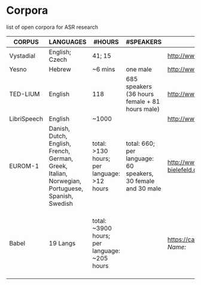 # Corpora
list of open corpora for ASR research

| CORPUS  	| LANGUAGES | #HOURS  | #SPEAKERS |   URL	| Licensing |
|---	|---	|---  |---	|---	| --- |
|Vystadial	| English; Czech |  41; 15  |       | <http://www.openslr.org/6/> | |
| Yesno     |Hebrew          | ~6 mins  | one male    | <http://www.openslr.org/1/> | |
|TED-LIUM   |English         | 118      | 685 speakers (36 hours female + 81 hours male)|<http://www.openslr.org/7/>| |
|LibriSpeech   |English         | ~1000      |  |<http://www.openslr.org/12/>| |
|EUROM-1   | Danish, Dutch, English, French, German, Greek, Italian, Norwegian, Portuguese, Spanish, Swedish         | total: >130 hours; per language: >12 hours      | total: 660; per language: 60 speakers, 30 female and 30 male | <http://wwwhomes.uni-bielefeld.de/gibbon/Handbooks/gibbon_handbook_1997/node575.html> | |
|Babel   |  19 Langs | total: ~3900 hours; per language: ~205 hours  | | <https://catalog.ldc.upenn.edu/search>, enter *babel* under *Publication Name:* | LDC Non-member <https://www.ldc.upenn.edu/sites/www.ldc.upenn.edu/files/iarpa-babel-lithuanian-nm-user-agreement.pdf>; LDC Member For-Profit ($27,500/year) <https://www.ldc.upenn.edu/sites/www.ldc.upenn.edu/files/iarpa-babel-lithuanian-fp-user-agreement.pdf>; LDC Member Non-for-profit ($3,850/year) <https://www.ldc.upenn.edu/sites/www.ldc.upenn.edu/files/iarpa-babel-lithuanian-nfp-user-agreement.pdf>| |